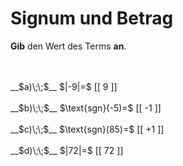 <!--
version:  0.0.1

language: de

@style
input {
    text-align: center;
}

.flex-container {
    display: flex;
    flex-wrap: wrap;
    align-items: stretch;
    gap: 20px;
}

.flex-child {
    flex: 1;
    min-width: 350px;
    margin-right: 20px;
}

@media (max-width: 400px) {
    .flex-child {
        flex: 100%;
        margin-right: 0;
    }
}
@end

formula: \carry   \textcolor{red}{\scriptsize #1}
formula: \digit   \rlap{\carry{#1}}\phantom{#2}#2
formula: \permil  \text{‰}

import: https://raw.githubusercontent.com/LiaTemplates/Tikz-Jax/main/README.md

script: https://cdn.jsdelivr.net/gh/LiaTemplates/Tikz-Jax@main/dist/index.js


tags: Negative Zahlen, Zahlenverständnis, sehr leicht, sehr niedrig, Angeben

comment: Gib das Vorzeichen oder den Betrag an.

author: Martin Lommatzsch

-->




# Signum und Betrag

**Gib** den Wert des Terms **an**.

<br>
<section class="flex-container">
<div class="flex-child">

<br>
__$a)\;\;$__ $|-9|=$ [[  9   ]]
<br>
</div>
<div class="flex-child">
<br>
__$b)\;\;$__ $\text{sgn}(-5)=$ [[  -1  ]]
<br>
</div>
<div class="flex-child">
<br>
__$c)\;\;$__ $\text{sgn}(85)=$ [[  +1  ]]
<br>
</div>
<div class="flex-child">
<br>
__$d)\;\;$__ $|72|=$ [[  72  ]]

</div>
</section>
<br>
<br>
<br>
<br>

